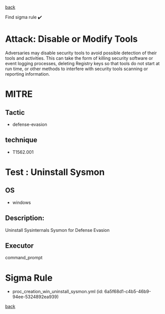 
[back](../index.md)

Find sigma rule :heavy_check_mark: 

# Attack: Disable or Modify Tools 

Adversaries may disable security tools to avoid possible detection of their tools and activities. This can take the form of killing security software or event logging processes, deleting Registry keys so that tools do not start at run time, or other methods to interfere with security tools scanning or reporting information.

# MITRE
## Tactic
  - defense-evasion


## technique
  - T1562.001


# Test : Uninstall Sysmon
## OS
  - windows


## Description:
Uninstall Sysinternals Sysmon for Defense Evasion


## Executor
command_prompt

# Sigma Rule
 - proc_creation_win_uninstall_sysmon.yml (id: 6a5f68d1-c4b5-46b9-94ee-5324892ea939)



[back](../index.md)
